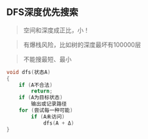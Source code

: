 ## DFS深度优先搜索

> 空间和深度成正比，小！

> 有爆栈风险，比如树的深度最坏有100000层

> 不能搜最短、最小

``` c++
void dfs(状态A)
{
    if (A不合法)
        return;
    if (A为目标状态)
        输出或记录路径
    for (尝试每一种可能)
        if (A未访问)
            dfs(A + Δ)
}
```
